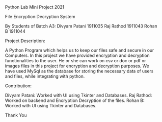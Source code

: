 Python Lab Mini Project 2021

File Encryption Decryption System

By Students of Batch A3:
    Divyam Patani 1911035 
    Raj Rathod 1911043
    Rohan B 1911044
   
Project Description:

A Python Program which helps us to keep our files safe and secure in our Computers. In this project we have provided encryption and decryption functionalities to the user.
He or she can work on csv or doc or pdf or images files in this project for encryption and decryption purposes.
We have used MySql as the database for storing the necessary data of users and files, while integrating with python.

Contribution:

Divyam Patani: Worked with UI using Tkinter and Databases.
Raj Rathod: Worked on backend and Encryption Decryption of the files.
Rohan B: Worked with UI using Tkinter and Databases.
 
Thank You
